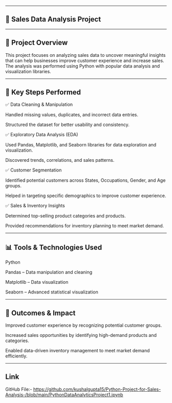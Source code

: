 ----
🛒 Sales Data Analysis Project
----
----
📌 Project Overview
----
This project focuses on analyzing sales data to uncover meaningful insights that can help businesses improve customer experience and increase sales. The analysis was performed using Python with popular data analysis and visualization libraries.

----
🔧 Key Steps Performed
----

✅ Data Cleaning & Manipulation

Handled missing values, duplicates, and incorrect data entries.

Structured the dataset for better usability and consistency.

✅ Exploratory Data Analysis (EDA)

Used Pandas, Matplotlib, and Seaborn libraries for data exploration and visualization.

Discovered trends, correlations, and sales patterns.

✅ Customer Segmentation

Identified potential customers across States, Occupations, Gender, and Age groups.

Helped in targeting specific demographics to improve customer experience.

✅ Sales & Inventory Insights

Determined top-selling product categories and products.

Provided recommendations for inventory planning to meet market demand.

----
📊 Tools & Technologies Used
----

Python

Pandas – Data manipulation and cleaning

Matplotlib – Data visualization

Seaborn – Advanced statistical visualization

----
🚀 Outcomes & Impact
----

Improved customer experience by recognizing potential customer groups.

Increased sales opportunities by identifying high-demand products and categories.

Enabled data-driven inventory management to meet market demand efficiently.

----
Link
----
GitHub File:- https://github.com/kushalgupta15/Python-Project-for-Sales-Analysis-/blob/main/PythonDataAnalyticsProject1.ipynb

